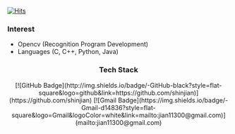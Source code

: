 [![Hits](https://hits.seeyoufarm.com/api/count/incr/badge.svg?url=https%3A%2F%2Fgithub.com%2Fshinjian&count_bg=%23FF81C2&title_bg=%232285A8&icon=github.svg&icon_color=%23FFFFFF&title=HITS&edge_flat=false)](https://hits.seeyoufarm.com)

### Interest
- Opencv (Recognition Program Development)
- Languages (C, C++, Python, Java)

<h3 align="center">Tech Stack</h3>

<div align=center>
[![GitHub Badge](http://img.shields.io/badge/-GitHub-black?style=flat-square&logo=github&link=https://github.com/shinjian)](https://github.com/shinjian) 
[![Gmail Badge](https://img.shields.io/badge/-Gmail-d14836?style=flat-square&logo=Gmail&logoColor=white&link=mailto:jian11300@gmail.com)](mailto:jian11300@gmail.com)
</div>
